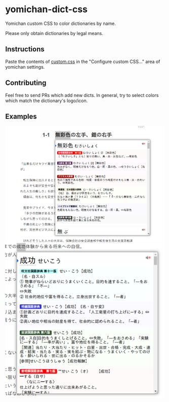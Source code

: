 # yomichan-dict-css

Yomichan custom CSS to color dictionaries by name.

Please only obtain dictionaries by legal means.

## Instructions

Paste the contents of [custom.css](custom.css) in the "Configure custom CSS…" area of yomichan settings.

## Contributing

Feel free to send PRs which add new dicts. In general, try to select colors which match the dictionary's logo/icon.

## Examples

![example](example.png)
![example](example2.png)